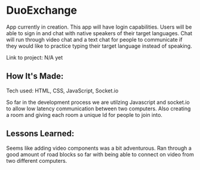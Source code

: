 # DuoExchange
App currently in creation. This app will have login capabilities. Users will be able to sign in and chat with native speakers of their target languages. Chat will run through video chat and a text chat for people to communicate if they would like to practice typing their target language instead of speaking.

Link to project: N/A yet


## How It's Made:
Tech used: HTML, CSS, JavaScript, Socket.io

So far in the development process we are utilzing Javascript and socket.io to allow low latency communication between two computers. Also creating a room and giving each room a unique Id for people to join into.

## Lessons Learned: 
Seems like adding video components was a bit adventurous. Ran through a good amount of road blocks so far with being able to connect on video from two different computers. 


